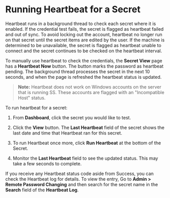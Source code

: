 [title]: # (Running Heartbeat for a Secret)
[tags]: # (Heartbeat)
[priority]: # (1000)

# Running Heartbeat for a Secret

Heartbeat runs in a background thread to check each secret where it is enabled. If the credential test fails, the secret is flagged as heartbeat failed and out of sync. To avoid locking out the account, heartbeat no longer run on that secret until the secret items are edited by the user. If the machine is determined to be unavailable, the secret is flagged as heartbeat unable to connect and the secret continues to be checked on the heartbeat interval.

To manually use heartbeat to check the credentials, the **Secret View** page has a **Heartbeat Now** button. The button marks the password as heartbeat pending. The background thread processes the secret in the next 10 seconds, and when the page is refreshed the heartbeat status is updated.

> **Note:** Heartbeat does not work on Windows accounts on the server that is running SS. These accounts are flagged with an "Incompatible Host" status.

To run heartbeat for a secret:

1. From **Dashboard**, click the secret you would like to test.

1. Click the **View** button.  The **Last Heartbeat** field of the secret shows the last date and time that Heartbeat ran for this secret.

1. To run Heartbeat once more, click **Run Heartbeat** at the bottom of the Secret.

1. Monitor the **Last Heartbeat** field to see the updated status. This may take a few seconds to complete.

If you receive any Heartbeat status code aside from Success, you can check the Heartbeat log for details. To view the entry, Go to **Admin \> Remote Password Changing** and then search for the secret name in the **Search** field of the **Heartbeat Log**.
